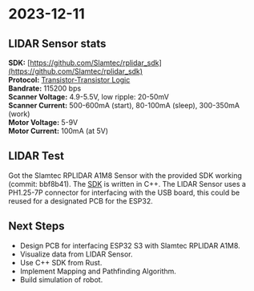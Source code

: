 # 2023-12-11

## LIDAR Sensor stats
**SDK:** [https://github.com/Slamtec/rplidar_sdk](https://github.com/Slamtec/rplidar_sdk)<br>
**Protocol:** [Transistor-Transistor Logic](https://www.matrixorbital.com/communication-protocol/#TTL)<br>
**Bandrate:** 115200 bps<br>
**Scanner Voltage:** 4.9-5.5V, low ripple: 20-50mV<br>
**Scanner Current:** 500-600mA (start), 80-100mA (sleep), 300-350mA (work)<br>
**Motor Voltage:** 5-9V<br>
**Motor Current:** 100mA (at 5V)<br>

## LIDAR Test
Got the Slamtec RPLIDAR A1M8 Sensor with the provided SDK working (commit: bbf8b41). The [SDK](https://github.com/Slamtec/rplidar_sdk) is written in C++.
The LIDAR Sensor uses a PH1.25-7P connector for interfacing with the USB board, this could be reused for a designated
PCB for the ESP32.

## Next Steps
- Design PCB for interfacing ESP32 S3 with Slamtec RPLIDAR A1M8.
- Visualize data from LIDAR Sensor.
- Use C++ SDK from Rust.
- Implement Mapping and Pathfinding Algorithm.
- Build simulation of robot.
